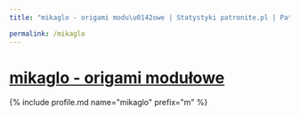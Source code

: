 ```yaml
---
title: "mikaglo - origami modu\u0142owe | Statystyki patronite.pl | Patromierz"

permalink: /mikaglo
---
```


# [mikaglo - origami modułowe](https://patronite.pl/mikaglo)

{% include profile.md name="mikaglo" prefix="m" %}
